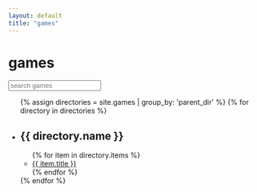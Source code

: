 ```yaml
---
layout: default
title: "games"
---
```


# games 
<input type="text" id="gameSearch" placeholder="search games">
<div id="noResults" style="display:none; color: #888; margin: 1em 0; font-style: italic;">No results found.</div>
<ul id="gamesList">
  {% assign directories = site.games | group_by: 'parent_dir' %}
  {% for directory in directories %}
    <li class="directory">
      <h2>{{ directory.name }}</h2>
      <ul>
        {% for item in directory.items %}
          <li class="game-item">
            <a href="{{ item.url }}">{{ item.title }}</a><br>
              <!-- <img src="{{ item.url | append: '/thumb.png' }}" alt="{{ item.title }} thumbnail" style="max-width:120px; max-height:90px; margin-top:4px; display:block;"> -->
          </li>
        {% endfor %}
      </ul>
    </li>
  {% endfor %}
</ul>
<script src="/assets/js/gameSearch.js"></script>





